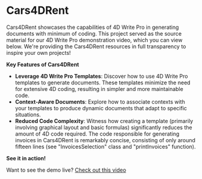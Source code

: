 # Cars4DRent
Cars4DRent showcases the capabilities of 4D Write Pro in generating documents with minimum of coding. This project served as the source material for our 4D Write Pro demonstration video, which you can view below. 
We're providing the Cars4DRent resources in full transparency to inspire your own projects!


**Key Features of Cars4DRent**
 
- **Leverage 4D Write Pro Templates**: Discover how to use 4D Write Pro templates to generate documents. These templates minimize the need for extensive 4D coding, resulting in simpler and more maintainable code.
- **Context-Aware Documents**: Explore how to associate contexts with your templates to produce dynamic documents that adapt to specific situations.
- **Reduced Code Complexity**: Witness how creating a template (primarily involving graphical layout and basic formulas) significantly reduces the amount of 4D code required. The code responsible for generating invoices in Cars4DRent is remarkably concise, consisting of only around fifteen lines (see "InvoicesSelection" class and "printInvoices" function).

**See it in action!**

Want to see the demo live? [Check out this video](https://www.youtube.com/watch?v=jRdaeazFE48)
